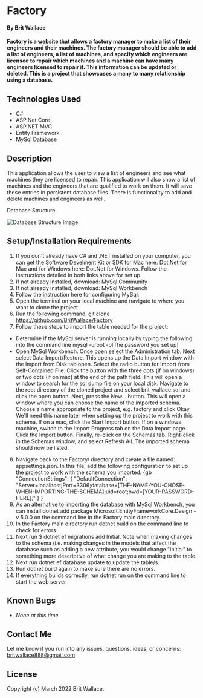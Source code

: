 # Factory

#### By **Brit Wallace**

#### Factory is a website that allows a factory manager to make a list of their engineers  and their machines. The factory manager should be able to add a list of engineers, a list of machines, and specify which engineers are licensed to repair which machines and a machine can have many engineers licensed to repair it. This information can be updated or deleted. This is a project that showcases a many to many relationship using a database. 

## Technologies Used

- C#
- ASP.Net Core
- ASP.NET MVC
- Entity Framework
- MySql Database

## Description

This application allows the user to view a list of engineers and see what machines they are licensed to repair. This application will also show a list of machines and the engineers that are qualified to work on them.  It will save these entries in persistent database files. There is functionality to add and delete machines and engineers as well.

Database Structure

![Database Structure Image](/Factory/wwwroot/images/DatabaseImage.jpg)

## Setup/Installation Requirements

1. If you don't already have C# and .NET installed on your computer, you can get the Software Develment Kit or SDK for Mac here: Dot.Net for Mac and for Windows here: Dot.Net for Windows. Follow the instructions detailed in both links above for set up.
2. If not already installed, download: MySql Community
3. If not already installed, download: MySql Workbench
4. Follow the instruction here for configuring MySql:
5. Open the terminal on your local machine and navigate to where you want to clone the project
6. Run the following command: git clone https://github.com/BritWallace/Factory
7. Follow these steps to import the table needed for the project:
- Determine if the MySql server is running locally by typing the following into the command line mysql -uroot -p[The password you set up]
- Open MySql Workbench. Once open select the Administration tab. Next select Data Import/Restore. This opens up the Data Import window with the Import from Disk tab open. Select the radio button for Import from Self-Contained File. Click the button with the three dots (if on windows) or two dots (if on mac) at the end of the path field. This will open a window to search for the sql dump file on your local disk. Navigate to the root directory of the cloned project and select brit_wallace.sql and click the open button. Next, press the New... button. This will open a window where you can choose the name of the imported schema. Choose a name appropriate to the project, e.g. factory and click Okay We'll need this name later when setting up the project to work with this schema. If on a mac, click the Start Import button. If on a windows machine, switch to the Import Progress tab on the Data Import page. Click the Import button. Finally, re-click on the Schemas tab. Right-click in the Schemas window, and select Refresh All. The imported schema should now be listed.
8. Navigate back to the Factory/ directory and create a file named: appsettings.json. In this file, add the following configuration to set up the project to work with the schema you imported:
{gb
  "ConnectionStrings": {
    "DefaultConnection": "Server=localhost;Port=3306;database=[THE-NAME-YOU-CHOSE-WHEN-IMPORTING-THE-SCHEMA];uid=root;pwd=[YOUR-PASSWORD-HERE];"
  }
}
9. As an alternative to importing the database with MySql Workbench, you can install dotnet add package Microsoft.EntityFrameworkCore.Design -v 5.0.0 on the command line in the Factory main directory.
10. In the Factory main directory run dotnet build on the command line to check for errors
11. Next run $ dotnet ef migrations add Initial. Note when making changes to the schema (i.e. making changes in the models that affect the database such as adding a new attribute, you would change "Initial" to something more descriptive of what change you are making to the table.
12. Next run dotnet ef database update to update the table/s.
13. Run dotnet build again to make sure there are no errors.
14. If everything builds correctly, run dotnet run on the command line to start the web server
## Known Bugs

- _None at this time_

## Contact Me

Let me know if you run into any issues, questions, ideas, or concerns:
britwallace888@gmail.com

## License

Copyright (c) March 2022 Brit Wallace.

